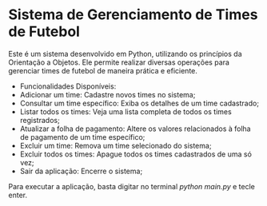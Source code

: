 # Sistema de Gerenciamento de Times de Futebol
Este é um sistema desenvolvido em Python, utilizando os princípios da Orientação a Objetos. Ele permite realizar diversas operações para gerenciar times de futebol de maneira prática e eficiente.

- Funcionalidades Disponíveis:
- Adicionar um time: Cadastre novos times no sistema;
- Consultar um time específico: Exiba os detalhes de um time cadastrado;
- Listar todos os times: Veja uma lista completa de todos os times registrados;
- Atualizar a folha de pagamento: Altere os valores relacionados à folha de pagamento de um time específico;
- Excluir um time: Remova um time selecionado do sistema;
- Excluir todos os times: Apague todos os times cadastrados de uma só vez;
- Sair da aplicação: Encerre o sistema;

Para executar a aplicação, basta digitar no terminal <i>python main.py</i> e tecle enter.
